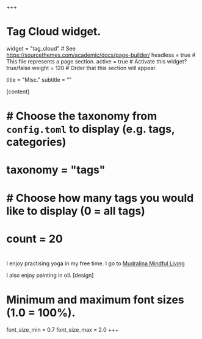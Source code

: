 +++
# Tag Cloud widget.
widget = "tag_cloud"  # See https://sourcethemes.com/academic/docs/page-builder/
headless = true  # This file represents a page section.
active = true  # Activate this widget? true/false
weight = 120  # Order that this section will appear.

title = "Misc."
subtitle = ""

[content]
#  # Choose the taxonomy from `config.toml` to display (e.g. tags, categories)
#  taxonomy = "tags"
#  
#  # Choose how many tags you would like to display (0 = all tags)
#  count = 20
#
I enjoy practising yoga in my free time. I go to [Mudralina Mindful Living](https://mudralina.com/)

I also enjoy painting in oil.
[design]
  # Minimum and maximum font sizes (1.0 = 100%).
  font_size_min = 0.7
  font_size_max = 2.0
+++
